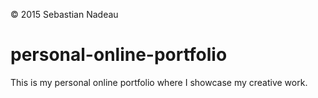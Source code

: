 © 2015 Sebastian Nadeau

# personal-online-portfolio
This is my personal online portfolio where I showcase my creative work.
